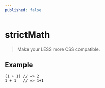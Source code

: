 ```yaml
---
published: false
---
```


# strictMath

> Make your LESS more CSS compatible.

## Example

```less
(1 + 1) // => 2
1 + 1   // => 1+1
```

